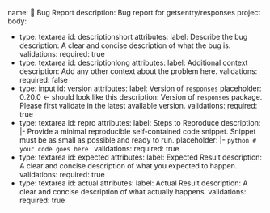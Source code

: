 name: 🐞 Bug Report
description: Bug report for getsentry/responses project
body:
  - type: textarea
    id: descriptionshort
    attributes:
      label: Describe the bug
      description: A clear and concise description of what the bug is.
    validations:
      required: true
  - type: textarea
    id: descriptionlong
    attributes:
      label: Additional context
      description: Add any other context about the problem here.
    validations:
      required: false
  - type: input
    id: version
    attributes:
      label: Version of `responses`
      placeholder: 0.20.0 ← should look like this
      description: Version of `responses` package. Please first validate in the latest available version.
    validations:
      required: true
  - type: textarea
    id: repro
    attributes:
      label: Steps to Reproduce
      description: |-
        Provide a minimal reproducible self-contained code snippet.
        Snippet must be as small as possible and ready to run.
      placeholder: |-
        ```python
        # your code goes here
        ```
    validations:
      required: true
  - type: textarea
    id: expected
    attributes:
      label: Expected Result
      description: A clear and concise description of what you expected to happen.
    validations:
      required: true
  - type: textarea
    id: actual
    attributes:
      label: Actual Result
      description: A clear and concise description of what actually happens.
    validations:
      required: true
